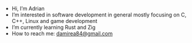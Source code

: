 - Hi, I’m Adrian
- I’m interested in software development in general mostly focusing on C, C++, Linux and game development
- I’m currently learning Rust and Zig
- How to reach me: damirea84@gmail.com
